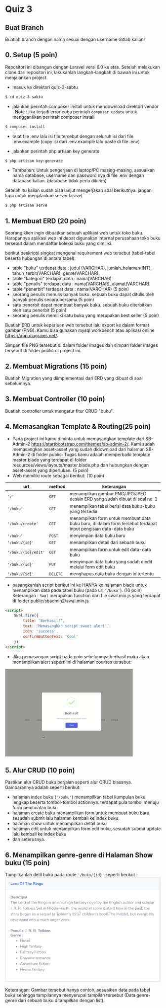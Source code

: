 # Quiz 3 

## Buat Branch
Buatlah branch dengan nama sesuai dengan username Gitlab kalian!

## 0. Setup (5 poin)
Repositori ini dibangun dengan Laravel versi 6.0 ke atas. Setelah melakukan clone dari repositori ini, lakukanlah langkah-langkah di bawah ini untuk menjalankan project. 

* masuk ke direktori quiz-3-sabtu
```bash
$ cd quiz-3-sabtu
```
* jalankan perintah composer install untuk mendownload direktori vendor . Note : jika terjadi error coba perintah ```composer update``` untuk menggantikan perintah composer install 
```bash
$ composer install
```
* buat file .env lalu isi file tersebut dengan seluruh isi dari file .env.example (copy isi dari .env.example lalu paste di file .env)

* jalankan perintah php artisan key generate
```bash
$ php artisan key:generate
```
* Tambahan: Untuk pengerjaan di laptop/PC masing-masing, sesuaikan nama database, username dan password nya di file .env dengan database kalian. (database tidak perlu dikirim)

Setelah itu kalian sudah bisa lanjut mengerjakan soal berikutnya. jangan lupa untuk menjalankan server laravel
```bash
$ php artisan serve
```
## 1. Membuat ERD (20 poin)
Seorang klien ingin dibuatkan sebuah aplikasi web untuk toko buku. Harapannya aplikasi web ini dapat digunakan internal perusahaan toko buku tersebut dalam mendaftar koleksi buku yang dimiliki.     

berikut deskripsi singkat mengenai requirement web tersebut (tabel-tabel beserta hubungan di antara tabel): 
* table "buku" terdapat data : judul (VARCHAR), jumlah_halaman(INT), tahun_terbit(VARCHAR), genre(VARCHAR).
* table "kategori" terdapat data : nama(VARCHAR)
* table "penulis" terdapat data : nama(VARCHAR), alamat(VARCHAR)
* table "penerbit" terdapat data : nama(VARCHAR) 
(5 poin)
* seorang penulis menulis banyak buku. sebuah buku dapat ditulis oleh banyak penulis secara bersama (5 poin)
* satu penerbit dapat membuat banyak buku. sebuah buku diterbitkan oleh satu penerbit (5 poin)
* seorang penulis memiliki satu buku yang merupakan best seller (5 poin) 



Buatlah ERD untuk keperluan web  tersebut lalu export ke dalam format gambar (PNG). Kamu bisa gunakan mysql workbench atau aplikasi online https://app.diagrams.net/. 

Simpan file PNG tersebut di dalam folder images dan simpan folder images tersebut di folder public di project  ini.

## 2. Membuat Migrations (15 poin)
Buatlah Migration yang diimplementasi dari ERD yang dibuat di soal sebelumnya. 


## 3. Membuat Controller (10 poin)
Buatlah controller untuk mengatur fitur CRUD "buku". 


## 4. Memasangkan Template & Routing(25 poin)
* Pada project ini kamu diminta untuk memasangkan template dari SB-Admin-2 https://startbootstrap.com/themes/sb-admin-2/. Kami sudah memasangkan asset-asset yang sudah didownload dari halaman SB-Admin-2 di folder public. Tugas kamu adalah memperbaiki template master blade yang terdapat di folder resources/views/layouts/master.blade.php dan hubungkan dengan asset-asset yang diperlukan.  (5 poin)
* Web memiliki route sebagai berikut: (10 poin)

| url                         | method | keterangan      |
|----------                   | -------- | -------------- |
| ```'/'```                   |```GET```| menampilkan gambar PNG/JPG/JPEG desain ERD yang sudah dibuat di soal no. 1  |
| ```'/buku' ```        | ```GET``` | menampilkan tabel berisi data buku-buku yang tersedia |
| ```'/buku/create'```  | ```GET``` | menampilkan form untuk membuat data buku baru, di dalam form tersebut terdapat input pengisian data-data buku |
| ```'/buku'``` | ```POST``` | menyimpan data buku baru 
| ```'/buku/{id}'``` | ```GET``` | menampilkan detail dari sebuah buku
| ```'/buku/{id}/edit'``` | ```GET``` | menampilkan form untuk edit data-data buku
| ```'/buku/{id}'``` | ```PUT``` | menyimpan data buku yang sudah diedit melalui form edit buku
| ```'/buku/{id}'``` | ```DELETE``` | menghapus data buku dengan id tertentu

- pasangkanlah script berikut ini ke HANYA ke halaman blade untuk menampilkan data pada tabel buku (pada url ```'/buku'```). (10 poin)
Keterangan : ```Swal``` merupakan function dari file swal.min.js yang terdapat di folder public/sbadmin2/swal.min.js 
```html
<script>
    Swal.fire({
        title: 'Berhasil!',
        text: 'Memasangkan script sweet alert',
        icon: 'success',
        confirmButtonText: 'Cool'
    })
</script>
```
- Jika pemasangan script pada poin sebelumnya berhasil maka akan menampilkan alert seperti ini di halaman courses tersebut:

![swal-example.gif](swal-example.gif?raw=true)

## 5. Alur CRUD (10 poin)
Pastikan alur CRUD buku berjalan seperti alur CRUD biasanya. Gambarannya adalah seperti berikut:
* halaman index buku (```'/buku'```) menampilkan tabel kumpulan buku lengkap beserta tombol-tombol actionnya. terdapat pula tombol menuju form pembuatan buku.
* halaman create buku menampilkan form untuk membuat buku baru, sesudah submit lalu halaman kembali ke index buku.
* halaman show untuk menampilkan detail buku
* halaman edit untuk menampilkan form edit buku, sesudah submit update lalu kembali ke index buku 
* dan seterusnya. 

## 6. Menampilkan genre-genre di Halaman Show buku (15 poin)
Tampilkanlah detil buku pada route ```'/buku/{id}'``` seperti berikut : 
![show-buku.PNG](show-buku.PNG?raw=true)

Keterangan:  Gambar tersebut hanya contoh, sesuaikan data pada tabel buku sehingga tampilannya menyerupai tampilan tersebut (Data genre-genre dari sebuah buku ditampilkan dengan list).


